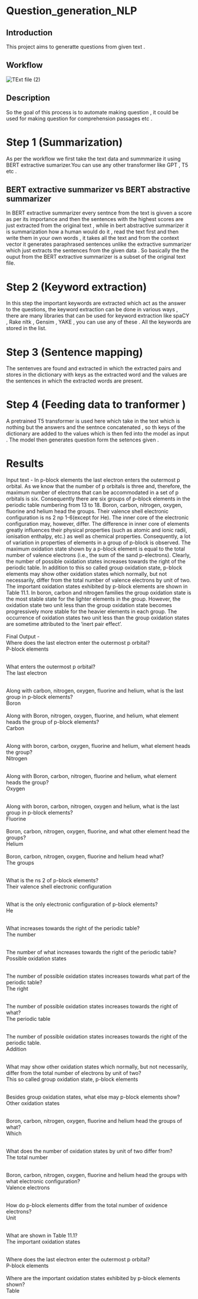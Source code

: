 # Question_generation_NLP
## Introduction 
This project aims to generatte questions from given text .
## Workflow
![TExt file (2)](https://github.com/Paras014/Question_generation_NLP/assets/98278584/14f76559-9914-424f-9dc5-0f0107cc8f65)
## Description 
So the goal of this process is to automate making question , it could be used for making question for comprehension passages etc . 
# Step 1 (Summarization)
As per the workflow we first take the text data and summmarize it using BERT extractive sumarizer.You can use any other transformer like GPT , T5 etc .
## BERT extractive summarizer vs BERT abstractive summarizer 
In BERT extractive summarizer every sentnce from the text is givven a score as per its importance and then the sentences with the highest scores are just extracted from the original text , while in bert abstractive summarizer it is summarization how a human would do it , read the text first and then write them in your own words , it takes all the text and from the context vector it generates paraphrased sentences unlike the extractive summarizer which just extracts the sentences from the given data . So basically the the ouput from the BERT extractive summarizer is a subset of the original text file.
# Step 2 (Keyword extraction)
In this step the important keywords are extracted which act as the answer to the questions, the keyword extraction can be done in various ways , there are many libraries that can be used for keyword extraction like spaCY , Rake nltk , Gensim , YAKE , you can use any of these . All the keywords are stored in the list. 
# Step 3 (Sentence mapping)
The sentenves are found and extracted in which the extracted pairs and stores in the dictionary with keys as the extracted word and the values are the sentences in which the extracted words are present. 
# Step 4  (Feeding data to tranformer )
A pretrained T5 transformer is used here which take in the text which is nothing but the answers and the sentnce concatenated , so th keys of the dictionary are added to the values which is then fed into the model as input . The model then generates question form the setences given .  
# Results 
Input text  - 
In p-block elements the last electron enters the outermost p orbital. As we know that the number of p orbitals is three and, therefore, the maximum
number of electrons that can be accommodated in a set of p orbitals is six. Consequently there are six groups of p–block elements in the periodic
table numbering from 13 to 18. Boron, carbon, nitrogen, oxygen, fluorine and helium head the groups. Their valence shell electronic configuration is
ns 2 np 1-6(except for He). The inner core of the electronic configuration may, however, differ. The difference in inner core of elements greatly
influences their physical properties (such as atomic and ionic radii, ionisation enthalpy, etc.) as well as chemical properties. Consequently, a lot
of variation in properties of elements in a group of p-block is observed. The maximum oxidation state shown by a p-block element is equal to the total
number of valence electrons (i.e., the sum of the sand p-electrons). Clearly, the number of possible oxidation states increases towards the right of
the periodic table. In addition to this so called group oxidation state, p-block elements may show other oxidation states which normally, but not
necessarily, differ from the total number of valence electrons by unit of two. The important oxidation states exhibited by p-block elements are shown
in Table 11.1. In boron, carbon and nitrogen families the group oxidation state is the most stable state for the lighter elements in the group.
However, the oxidation state two unit less than the group oxidation state becomes progressively more stable for the heavier elements in each group.
The occurrence of oxidation states two unit less than the group oxidation states are sometime attributed to the ‘inert pair effect’. <br>
<br>
Final Output - <br>
Where does the last electron enter the outermost p orbital?<br>
P-block elements
<br>
<br>

What enters the outermost p orbital?<br>
The last electron
<br>
<br>

Along with carbon, nitrogen, oxygen, fluorine and helium, what is the last group in p-block elements?<br>
Boron
<br>
<br>
Along with Boron, nitrogen, oxygen, fluorine, and helium, what element heads the group of p-block elements?<br>
Carbon
<br>
<br>

Along with boron, carbon, oxygen, fluorine and helium, what element heads the group?<br>
Nitrogen
<br>
<br>

Along with Boron, carbon, nitrogen, fluorine and helium, what element heads the group?<br>
Oxygen
<br>
<br>

Along with boron, carbon, nitrogen, oxygen and helium, what is the last group in p-block elements?<br>
Fluorine
<br>
<br>
Boron, carbon, nitrogen, oxygen, fluorine, and what other element head the groups?<br>
Helium
<br>
<br>
Boron, carbon, nitrogen, oxygen, fluorine and helium head what?<br>
The groups
<br>
<br>


What is the ns 2 of p-block elements?<br>
Their valence  shell electronic configuration
<br>
<br>

What is the only electronic configuration of p-block elements?<br>
He
<br>
<br>


What increases towards the right of the periodic table?<br>
The number
<br>
<br>


The number of what increases towards the right of the periodic table?<br>
Possible oxidation states
<br>
<br>

The number of possible oxidation states increases towards what part of the periodic table?<br>
The right
<br>
<br>


The number of possible oxidation states increases towards the right of what?<br>
The periodic table
<br>
<br>

The number of possible oxidation states increases towards the right of the periodic table.<br>
Addition
<br>
<br>

What may show other oxidation states which normally, but not necessarily, differ from the total number of electrons by unit of two?<br>
This so called group oxidation state, p-block elements 
<br>
<br>

Besides group oxidation states, what else may p-block elements show?<br>
Other oxidation states
<br> 
<br>

Boron, carbon, nitrogen, oxygen, fluorine and helium head the groups of what? <br>
Which
<br>
<br>

What does the number of oxidation states by unit of two differ from?<br> 
The total number
<br>
<br>

Boron, carbon, nitrogen, oxygen, fluorine and helium head the groups with what electronic configuration?<br>
Valence electrons
<br>
<br>

How do p-block elements differ from the total number of oxidence electrons? <br>
Unit
<br>
<br>

What are shown in Table 11.1? <br>
The important oxidation states
<br>
<br>

Where does the last electron enter the outermost p orbital?<br>
P-block elements
<br>
<br>
Where are the important oxidation states exhibited by p-block elements shown?<br>
Table
<br>
<br>
